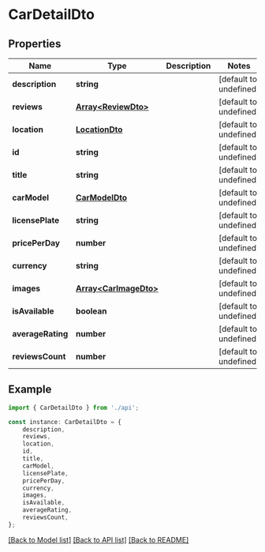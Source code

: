 # CarDetailDto


## Properties

Name | Type | Description | Notes
------------ | ------------- | ------------- | -------------
**description** | **string** |  | [default to undefined]
**reviews** | [**Array&lt;ReviewDto&gt;**](ReviewDto.md) |  | [default to undefined]
**location** | [**LocationDto**](LocationDto.md) |  | [default to undefined]
**id** | **string** |  | [default to undefined]
**title** | **string** |  | [default to undefined]
**carModel** | [**CarModelDto**](CarModelDto.md) |  | [default to undefined]
**licensePlate** | **string** |  | [default to undefined]
**pricePerDay** | **number** |  | [default to undefined]
**currency** | **string** |  | [default to undefined]
**images** | [**Array&lt;CarImageDto&gt;**](CarImageDto.md) |  | [default to undefined]
**isAvailable** | **boolean** |  | [default to undefined]
**averageRating** | **number** |  | [default to undefined]
**reviewsCount** | **number** |  | [default to undefined]

## Example

```typescript
import { CarDetailDto } from './api';

const instance: CarDetailDto = {
    description,
    reviews,
    location,
    id,
    title,
    carModel,
    licensePlate,
    pricePerDay,
    currency,
    images,
    isAvailable,
    averageRating,
    reviewsCount,
};
```

[[Back to Model list]](../README.md#documentation-for-models) [[Back to API list]](../README.md#documentation-for-api-endpoints) [[Back to README]](../README.md)
